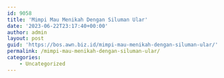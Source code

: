 ```yaml
---
id: 9058
title: 'Mimpi Mau Menikah Dengan Siluman Ular'
date: '2023-06-22T23:17:40+00:00'
author: admin
layout: post
guid: 'https://bos.awn.biz.id/mimpi-mau-menikah-dengan-siluman-ular/'
permalink: /mimpi-mau-menikah-dengan-siluman-ular/
categories:
    - Uncategorized
---
```


